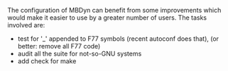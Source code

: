 The configuration of MBDyn can benefit from some improvements which would make it easier to use by a greater number of users. The tasks involved are:

- test for '_' appended to F77 symbols (recent autoconf does that), (or better: remove all F77 code)
- audit all the suite for not-so-GNU systems
- add check for make
